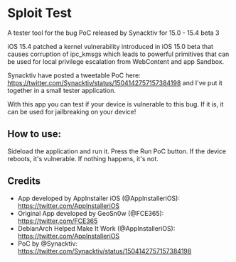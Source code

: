 # Sploit Test
A tester tool for the bug PoC released by Synacktiv for 15.0 - 15.4 beta 3

iOS 15.4 patched a kernel vulnerability introduced in iOS 15.0 beta that causes corruption of ipc_kmsgs which leads to powerful primitives that can be used for local privilege escalation from WebContent and app Sandbox.

Synacktiv have posted a tweetable PoC here: https://twitter.com/Synacktiv/status/1504142757157384198 and I've put it together in a small tester application.

With this app you can test if your device is vulnerable to this bug. If it is, it can be used for jailbreaking on your device!

## How to use:

Sideload the application and run it. Press the Run PoC button. If the device reboots, it's vulnerable. If nothing happens, it's not.

## Credits 

* App developed by AppInstaller iOS (@AppInstalleriOS): https://twitter.com/AppInstalleriOS
* Original App developed by GeoSn0w (@FCE365): https://twitter.com/FCE365
* DebianArch Helped Make It Work (@AppInstalleriOS): https://twitter.com/AppInstalleriOS
* PoC by @Synacktiv: https://twitter.com/Synacktiv/status/1504142757157384198
